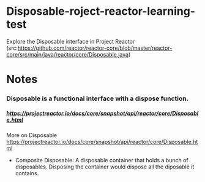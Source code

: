 # Disposable-roject-reactor-learning-test
Explore the Disposable interface in Project Reactor (src:https://github.com/reactor/reactor-core/blob/master/reactor-core/src/main/java/reactor/core/Disposable.java)

# Notes

### Disposable is a functional interface with a dispose function.
##### https://projectreactor.io/docs/core/snapshot/api/reactor/core/Disposable.html

More on Disposable
https://projectreactor.io/docs/core/snapshot/api/reactor/core/Disposable.html

- Composite Disposable: A disposable container that holds a bunch of disposables. Disposing the container would dispose all the diposable it contains.